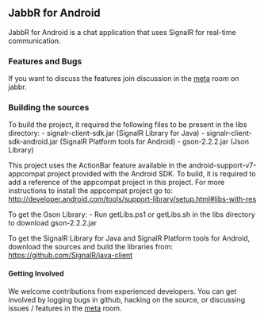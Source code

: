 ## JabbR for Android 
JabbR for Android is a chat application that uses SignalR for real-time communication. 

### Features and Bugs
If you want to discuss the features join discussion in the [meta](https://jabbr.net/#/rooms/meta) room on jabbr. 

### Building the sources

To build the project, it required the following files to be present in the libs directory:
	- signalr-client-sdk.jar (SignalR Library for Java)
	- signalr-client-sdk-android.jar (SignalR Platform tools for Android)
	- gson-2.2.2.jar (Json Library)

This project uses the ActionBar feature available in the android-support-v7-appcompat project provided with the Android SDK. To build, it is required to add a reference of the appcompat project in this project. 
For more instructions to install the appcompat project go to:
http://developer.android.com/tools/support-library/setup.html#libs-with-res


To get the Gson Library:
	- Run getLibs.ps1 or getLibs.sh in the libs directory to download gson-2.2.2.jar


To get the SignalR Library for Java and SignalR Platform tools for Android, download the sources and build the libraries from: https://github.com/SignalR/java-client

#### Getting Involved
We welcome contributions from experienced developers.  You can get involved by logging bugs in github, hacking on the source, or discussing issues / features in the [meta](https://jabbr.net/#/rooms/meta) room.
